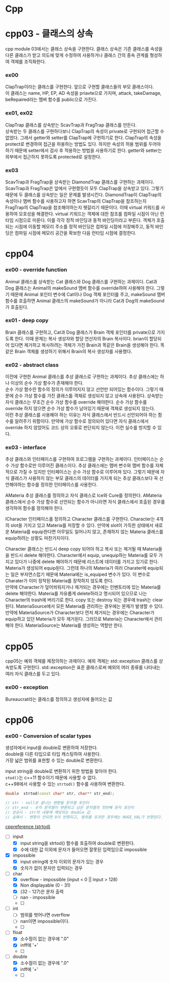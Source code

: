 # Cpp

# cpp03 - 클래스의 상속

cpp module 03에서는 클래스 상속을 구현한다. 클래스 상속은 기존 클래스를 속성을 다른 클래스가 받고 의도에 맞게 수정하여 사용하거나 클래스 간의 종속 관계를 형성하여 객체를 조직화한다.  

### ex00

ClapTrap이라는 클래스를 구현한다. 앞으로 구현할 클래스들의 부모 클래스이다.  
이 클래스는 name, HP, EP, AD 속성을 priavte으로 가지며, attack, takeDamage, beRepaired라는 멤버 함수를 public으로 가진다.  

### ex01, ex02

ClapTrap 클래스를 상속받는 ScavTrap과 FragTrap 클래스를 만든다.  
상속받는 두 클래스를 구현하다보니 ClapTrap의 속성이 private로 구현되어 접근할 수 없었다. 그래서 getter와 setter를 ClapTrap에 구현하기로 한다. ClapTrap의 속성을 protect로 변경하여 접근을 허용하는 방법도 있다. 하지만 속성의 허용 범위를 두어야 하기 때문에 setter에서 검사 후 적용하는 방법을 사용하기로 한다. getter와 setter는 외부에서 접근하지 못하도록 protected로 설정한다.  

### ex03

ScavTrap과 FragTrap을 상속받는 DiamondTrap 클래스를 구현하는 과제이다. ScavTrap과 FragTrap은 앞에서 구현했듯이 모두 ClapTrap을 상속받고 있다. 그렇기 때문에 두 클래스를 상속받는 일은 문제를 발생시킨다. DiamondTrap이 ClapTrap의 속성이나 맴버 함수를 사용하고자 하면 ScavTrap의 ClapTrap을 참조하는지 FragTrap의 ClapTrap을 참조해야하는지 헷갈리기 때문이다. 이때 virtual 키워드를 사용하여 모호성을 해결한다. virtual 키워드는 객체에 대한 참조를 컴파일 시점이 아닌 런타임 시점으로 미룬다. 이를 각각 정적 바인딩과 동적 바인딩이라고 부른다. 객체가 호출되는 시점에 이동할 메모리 주소를 정적 바인딩은 컴파일 시점에 저장해주고, 동적 바인딩은 컴파일 시점에 메모리 공간을 확보한 다음 런타임 시점에 결정한다.  

# cpp04

### ex00 - override function

Animal 클래스를 상속받는 Cat 클래스와 Dog 클래스를 구현하는 과제이다. Cat과 Dog 클래스는 Animal의 makeSound 맴버 함수를 override하여 사용해야 한다. 그렇기 때문에 Animal 포인터 변수에 Cat이나 Dog 객체 포인터를 주고, makeSound 맴버 함수를 호출하면 Animal 클래스의 makeSound가 아니라 Cat과 Dog의 makeSound가 호출된다. 

### ex01 - deep copy

Brain 클래스를 구현하고, Cat과 Dog 클래스가 Brain 객체 포인터를 private으로 가지도록 한다. 이때 문제는 복사 생성자와 할당 연산자의 Brain 복사이다. brian이 할당되어 있다면 제거하고 복사하려는 객체가 가진 Brain과 똑같은 Brain을 생성해야 한다. 똑같은 Brain 객체를 생성하기 위해서 Brain의 복사 생성자를 사용했다. 

### ex02 - abstract class

이전에 구현한 Animal 클래스를 추상 클래스로 구현하는 과제이다. 추상 클래스에는 하나 이상의 순수 가상 함수가 존재해야 한다.  
순수 가상 함수란 함수의 정의가 이루어지지 않고 선언만 되어있는 함수이다. 그렇기 때문에 순수 가상 함수를 가진 클래스틑 객체로 생성되지 않고 상속에 사용된다. 상속받는 자식 클래스는 무조건 순수 가상 함수를 override 해야한다. 순수 가상 함수를 override 하지 않으면 순수 가상 함수가 남아있기 때문에 객체로 생성되지 않는다.  
이런 추상 클래스를 사용해야 하는 이유는 자식 클래스에서 반드시 선언되어야 하는 함수를 알려주기 위함이다. 만약에 가상 함수로 정의되어 있다면 자식 클래스에서 override 하지 않았어도 코드 상의 오류로 판단되지 않는다. 이런 실수를 방지할 수 있다. 

### ex03 - interface

추상 클래스와 인터페이스를 구현하여 프로그램을 구현하는 과제이다. 인터페이스는 순수 가상 함수로만 이루어진 클래스이다. 추상 클래스에는 맴버 변수와 맴버 함수를 자체적으로 가질 수 있지만 인터페이스는 순수 가상 함수로 이루어져 있다. 그렇기 때문에 자식 클래스가 사용하지 않는 부모 클래스의 데이터를 가지게 되는 추상 클래스보다 꼭 선언해야하는 함수를 정의한 인터페이스를 사용한다.  

AMateria 추상 클래스를 정의하고 자식 클래스로 Ice와 Cure를 정의한다. AMateria 클래스에서 순수 가상 함수로 선언되는 함수가 아니라면 자식 클래스에서 호출된 경우를 생각하여 함수를 정의해야 한다.  

ICharacter 인터페이스를 정의하고 Character 클래스를 구현한다. Character는 4개의 slot을 가지고 있고 Materia를 저장할 수 있다. 만약에 slot이 가득한 상태에서 새로운 Materia를 equip한다면 아무일도 일어나지 않고, 존재하지 않는 Materia 클래스를 equip하려는 상황도 마찬가지이다.  

Character 클래스는 반드시 deep copy 되어야 하고 복사 또는 제거될 때 Materia들을 반드시 delete 해야한다. Character에서 equip, unequip하는 Materia를 모두 가지고 있다가 나중에 delete 해야하기 때문에 리스트에 데이터를 가지고 있기로 한다.  
Materia가 생성되어 equip된다. 그런데 하나의 Materia가 여러 Charater에 equip되는 일은 부자연스럽기 때문에 Materia에는 is_equiped 변수가 있다. 이 변수로 Charater가 이미 장착된 Materia를 장착하지 않도록 한다.  
만약에 Character가 덮어씌워지거나 제거되는 경우에는 인벤토리에 있는 Materia를 delete 해야한다.
Materia를 자유롭게 delete하라고 명시되어 있으므로 나는 Character의 trash에 버리기로 한다. copy 또는 destroy 되는 경우에 trash는 clear 된다.
MateriaSource에서 모든 Materia를 관리하는 경우에는 문제가 발생할 수 있다. 만약에 MateriaSource가 Character보다 먼저 제거되는 경우에는 Character가 equip하고 있던 Materia가 모두 제거된다. 그러므로 Materia는 Character에서 관리해야 한다. MateriaSource는 Materia를 생성하는 역할만 한다.

# cpp05

cpp05는 예외 객체를 제정의하는 과제이다. 예외 객체는 std::exception 클래스를 상속받도록 구현한다. std::exception은 표준 클래스로써 예외의 여러 종류를 나타내는 여러 자식 클래스를 두고 있다.

### ex00 - exception

Bureaucrat라는 클래스를 정의하고 생성자에 들어오는 값




# cpp06 

### ex00 - Conversion of scalar types

생성자에서 input을 double로 변환하여 저장한다.  
double을 다른 타입으로 타입 캐스팅하여 사용한다.  
가장 넓은 범위를 표현할 수 있는 double로 변환한다.  

input string을 double로 변환하기 위한 방법을 찾아야 한다.  
`stod()`는 c++11 함수이기 때문에 사용할 수 없다.  
c++98에서 사용할 수 있는 `strtod()` 함수를 사용하여 변환한다.  

```cpp
double  strtod(const char* str, char** str_end);

// str - null로 끝나는 변환될 문자열 포인터
// str_end - 숫자 문자열이 변환되고 남은 문자열의 첫번째 문자 포인터
// 성공시 - str의 내용에 해당되는 double 값
// 실패시 - 변환이 안되면 0이 반환되고, 범위를 초과한 경우에는 HUGE_VAL가 반환된다.
```

[cppreference (strtod)](https://en.cppreference.com/w/cpp/string/byte/strtof)


 - [ ] input
   - [x] input string을 strtod() 함수를 호출하여 double로 변환한다. 
   - [x] 수에 대한 값 이외에 문자가 들어오면 잘못된 입력임으로 impossible
 - [x] impossible
   - [x] input string에 숫자 이외의 문자가 있는 경우
   - [x] 숫자가 없이 문자만 입력되는 경우

 - [ ] char
   - [x] overflow - impossible (input < 0 || input > 128)
   - [x] Non displayable (0 - 31)
   - [x] (32 - 127)은 문자 출력
   - [ ] nan - impossible
   - [ ] 
 - [ ] int
   - [ ] 범위를 벗어나면 overflow
   - [ ] nan이면 impossible이다.  
   - [ ] 
 - [ ] float
   - [x] 소수점이 없는 경우에 ".0"
   - [x] inff에 '+'
   - [ ] 
 - [ ] double
   - [x] 소수점이 없는 경우에 ".0"
   - [x] inff에 '+'
   - [ ] 




